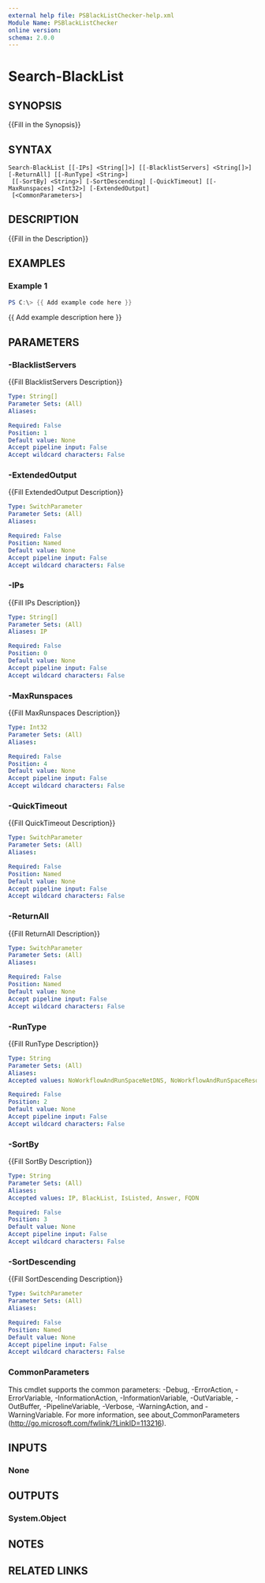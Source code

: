 ```yaml
---
external help file: PSBlackListChecker-help.xml
Module Name: PSBlackListChecker
online version:
schema: 2.0.0
---
```


# Search-BlackList

## SYNOPSIS
{{Fill in the Synopsis}}

## SYNTAX

```
Search-BlackList [[-IPs] <String[]>] [[-BlacklistServers] <String[]>] [-ReturnAll] [[-RunType] <String>]
 [[-SortBy] <String>] [-SortDescending] [-QuickTimeout] [[-MaxRunspaces] <Int32>] [-ExtendedOutput]
 [<CommonParameters>]
```

## DESCRIPTION
{{Fill in the Description}}

## EXAMPLES

### Example 1
```powershell
PS C:\> {{ Add example code here }}
```

{{ Add example description here }}

## PARAMETERS

### -BlacklistServers
{{Fill BlacklistServers Description}}

```yaml
Type: String[]
Parameter Sets: (All)
Aliases:

Required: False
Position: 1
Default value: None
Accept pipeline input: False
Accept wildcard characters: False
```

### -ExtendedOutput
{{Fill ExtendedOutput Description}}

```yaml
Type: SwitchParameter
Parameter Sets: (All)
Aliases:

Required: False
Position: Named
Default value: None
Accept pipeline input: False
Accept wildcard characters: False
```

### -IPs
{{Fill IPs Description}}

```yaml
Type: String[]
Parameter Sets: (All)
Aliases: IP

Required: False
Position: 0
Default value: None
Accept pipeline input: False
Accept wildcard characters: False
```

### -MaxRunspaces
{{Fill MaxRunspaces Description}}

```yaml
Type: Int32
Parameter Sets: (All)
Aliases:

Required: False
Position: 4
Default value: None
Accept pipeline input: False
Accept wildcard characters: False
```

### -QuickTimeout
{{Fill QuickTimeout Description}}

```yaml
Type: SwitchParameter
Parameter Sets: (All)
Aliases:

Required: False
Position: Named
Default value: None
Accept pipeline input: False
Accept wildcard characters: False
```

### -ReturnAll
{{Fill ReturnAll Description}}

```yaml
Type: SwitchParameter
Parameter Sets: (All)
Aliases:

Required: False
Position: Named
Default value: None
Accept pipeline input: False
Accept wildcard characters: False
```

### -RunType
{{Fill RunType Description}}

```yaml
Type: String
Parameter Sets: (All)
Aliases:
Accepted values: NoWorkflowAndRunSpaceNetDNS, NoWorkflowAndRunSpaceResolveDNS, RunSpaceWithResolveDNS, RunSpaceWithNetDNS, WorkflowResolveDNS, WorkflowWithNetDNS

Required: False
Position: 2
Default value: None
Accept pipeline input: False
Accept wildcard characters: False
```

### -SortBy
{{Fill SortBy Description}}

```yaml
Type: String
Parameter Sets: (All)
Aliases:
Accepted values: IP, BlackList, IsListed, Answer, FQDN

Required: False
Position: 3
Default value: None
Accept pipeline input: False
Accept wildcard characters: False
```

### -SortDescending
{{Fill SortDescending Description}}

```yaml
Type: SwitchParameter
Parameter Sets: (All)
Aliases:

Required: False
Position: Named
Default value: None
Accept pipeline input: False
Accept wildcard characters: False
```

### CommonParameters
This cmdlet supports the common parameters: -Debug, -ErrorAction, -ErrorVariable, -InformationAction, -InformationVariable, -OutVariable, -OutBuffer, -PipelineVariable, -Verbose, -WarningAction, and -WarningVariable. For more information, see about_CommonParameters (http://go.microsoft.com/fwlink/?LinkID=113216).

## INPUTS

### None

## OUTPUTS

### System.Object
## NOTES

## RELATED LINKS
